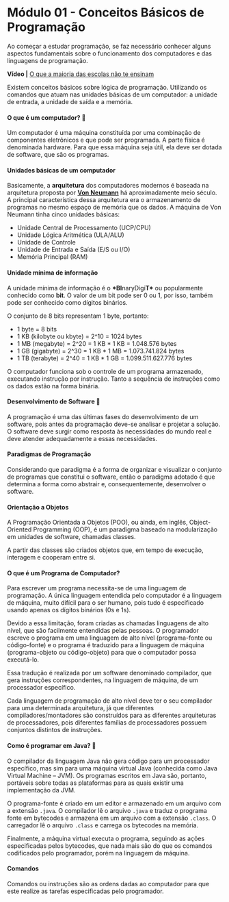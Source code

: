 # Módulo 01 - Conceitos Básicos de Programação

Ao começar a estudar programação, se faz necessário conhecer alguns aspectos fundamentais sobre o funcionamento dos computadores e das linguagens de programação.

**Vídeo |** [O que a maioria das escolas não te ensinam](https://www.youtube.com/watch?v=nKIu9yen5nc)

Existem conceitos básicos sobre lógica de programação. Utilizando os comandos que atuam nas unidades básicas de um computador: a unidade de entrada, a unidade de saída e a memória.

#### O que é um computador? 🤔

Um computador é uma máquina constituída por uma combinação
de componentes eletrônicos e que pode ser programada. A parte física é
denominada hardware. Para que essa máquina seja útil, ela deve ser
dotada de software, que são os programas.

#### Unidades básicas de um computador

Basicamente, a **arquitetura** dos computadores modernos é baseada
na arquitetura proposta por [**Von Neumann**](https://pt.wikipedia.org/wiki/John_von_Neumann) há aproximadamente meio
século. A principal característica dessa arquitetura era o armazenamento de
programas no mesmo espaço de memória que os dados. A máquina de
Von Neumann tinha cinco unidades básicas:

- Unidade Central de Processamento (UCP/CPU)
- Unidade Lógica Aritmética (ULA/ALU)
- Unidade de Controle
- Unidade de Entrada e Saída (E/S ou I/O)
- Memória Principal (RAM)

#### Unidade mínima de informação

A unidade mínima de informação é o **\*BI**naryDigi**T\*** ou popularmente conhecido como **bit**. O valor de um bit pode ser 0 ou 1, por isso, também pode ser conhecido como dígitos binários.

O conjunto de 8 bits representam 1 byte, portanto:

- 1 byte = 8 bits
- 1 KB (kilobyte ou kbyte) = 2^10 = 1024 bytes
- 1 MB (megabyte) = 2^20 = 1 KB \* 1 KB = 1.048.576 bytes
- 1 GB (gigabyte) = 2^30 = 1 KB \* 1 MB = 1.073.741.824 bytes
- 1 TB (terabyte) = 2^40 = 1 KB \* 1 GB = 1.099.511.627.776 bytes

O computador funciona sob o controle de um programa
armazenado, executando instrução por instrução. Tanto a sequência de
instruções como os dados estão na forma binária.

#### Desenvolvimento de Software 🧩

A programação é uma das últimas fases do desenvolvimento de um
software, pois antes da programação deve-se analisar e projetar a
solução.
O software deve surgir como resposta às necessidades do mundo
real e deve atender adequadamente a essas necessidades.

#### Paradigmas de Programação

Considerando que paradigma é a forma de organizar e visualizar o
conjunto de programas que constitui o software, então o paradigma
adotado é que determina a forma como abstrair e, consequentemente,
desenvolver o software.

#### Orientação a Objetos

A Programação Orientada a Objetos (POO), ou ainda, em inglês, Object-
Oriented Programming (OOP), é um paradigma baseado na
modularização em unidades de software, chamadas classes.

A partir das classes são criados objetos que, em tempo de execução,
interagem e cooperam entre si.

#### O que é um Programa de Computador?

Para escrever um programa necessita-se de uma linguagem de
programação. A única linguagem entendida pelo computador é a
linguagem de máquina, muito difícil para o ser humano,
pois tudo é especificado usando apenas os dígitos binários (0s e 1s).

Devido a essa limitação, foram criadas as chamadas linguagens
de alto nível, que são facilmente entendidas pelas pessoas. O
programador escreve o programa em uma linguagem de alto nível
(programa-fonte ou código-fonte) e o programa é traduzido para a
linguagem de máquina (programa-objeto ou código-objeto) para que o
computador possa executá-lo.

Essa tradução é realizada por um software denominado compilador,
que gera instruções correspondentes, na linguagem de máquina, de um
processador específico.

Cada linguagem de programação de alto nível deve ter o seu
compilador para uma determinada arquitetura, já que diferentes compiladores/montadores são
construídos para as diferentes arquiteturas de processadores, pois
diferentes famílias de processadores possuem conjuntos distintos de
instruções.

#### Como é programar em Java? 🐗

O compilador da linguagem Java não gera código para um
processador específico, mas sim para uma máquina virtual Java
(conhecida como Java Virtual Machine – JVM). Os programas escritos em
Java são, portanto, portáveis sobre todas as plataformas para as quais
existir uma implementação da JVM.

O programa-fonte é criado em um editor e armazenado em um
arquivo com a extensão `.java`. O compilador lê o arquivo `.java` e traduz o
programa fonte em bytecodes e armazena em um arquivo com a extensão
`.class`. O carregador lê o arquivo `.class` e carrega os bytecodes na memória.

Finalmente, a máquina virtual executa o
programa, seguindo as ações especificadas pelos bytecodes, que nada
mais são do que os comandos codificados pelo programador, porém na
linguagem da máquina.

#### Comandos

Comandos ou instruções são as ordens dadas ao computador para
que este realize as tarefas especificadas pelo programador.
